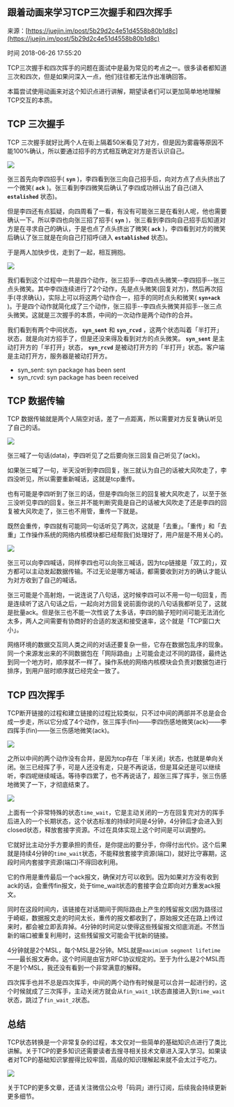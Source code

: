 ## 跟着动画来学习TCP三次握手和四次挥手

来源：[https://juejin.im/post/5b29d2c4e51d4558b80b1d8c](https://juejin.im/post/5b29d2c4e51d4558b80b1d8c)

时间 2018-06-26 17:55:20

 
TCP三次握手和四次挥手的问题在面试中是最为常见的考点之一。很多读者都知道三次和四次，但是如果问深入一点，他们往往都无法作出准确回答。
 
本篇尝试使用动画来对这个知识点进行讲解，期望读者们可以更加简单地地理解TCP交互的本质。
 
## TCP 三次握手
 
TCP 三次握手就好比两个人在街上隔着50米看见了对方，但是因为雾霾等原因不能100%确认，所以要通过招手的方式相互确定对方是否认识自己。
 
 ![][0]
 
张三首先向李四招手( **`syn`**  )，李四看到张三向自己招手后，向对方点了点头挤出了一个微笑( **`ack`**  )。张三看到李四微笑后确认了李四成功辨认出了自己(进入 **`estalished`**  状态)。
 
但是李四还有点狐疑，向四周看了一看，有没有可能张三是在看别人呢，他也需要确认一下。所以李四也向张三招了招手( **`syn`**  )，张三看到李四向自己招手后知道对方是在寻求自己的确认，于是也点了点头挤出了微笑( **`ack`**  )，李四看到对方的微笑后确认了张三就是在向自己打招呼(进入 **`established`**  状态)。
 
于是两人加快步伐，走到了一起，相互拥抱。
 
 ![][1]
 
我们看到这个过程中一共是四个动作，张三招手--李四点头微笑--李四招手--张三点头微笑。其中李四连续进行了2个动作，先是点头微笑(回复对方)，然后再次招手(寻求确认)，实际上可以将这两个动作合一，招手的同时点头和微笑( **`syn+ack`**  )。于是四个动作就简化成了三个动作，张三招手--李四点头微笑并招手--张三点头微笑。这就是三次握手的本质，中间的一次动作是两个动作的合并。
 
我们看到有两个中间状态， **`syn_sent`**  和 **`syn_rcvd`**  ，这两个状态叫着「半打开」状态，就是向对方招手了，但是还没来得及看到对方的点头微笑。 **`syn_sent`**  是主动打开方的「半打开」状态， **`syn_rcvd`**  是被动打开方的「半打开」状态。客户端是主动打开方，服务器是被动打开方。
 
 
* syn_sent: syn package has been sent 
* syn_rcvd: syn package has been received 
 
 
## TCP 数据传输
 
TCP 数据传输就是两个人隔空对话，差了一点距离，所以需要对方反复确认听见了自己的话。
 
 ![][2]
 
张三喊了一句话(data)，李四听见了之后要向张三回复自己听见了(ack)。
 
如果张三喊了一句，半天没听到李四回复，张三就认为自己的话被大风吹走了，李四没听见，所以需要重新喊话，这就是tcp重传。
 
也有可能是李四听到了张三的话，但是李四向张三的回复被大风吹走了，以至于张三没听见李四的回复。张三并不能判断究竟是自己的话被大风吹走了还是李四的回复被大风吹走了，张三也不用管，重传一下就是。
 
既然会重传，李四就有可能同一句话听见了两次，这就是「去重」。「重传」和「去重」工作操作系统的网络内核模块都已经帮我们处理好了，用户层是不用关心的。
 
 ![][3]
 
张三可以向李四喊话，同样李四也可以向张三喊话，因为tcp链接是「双工的」，双方都可以主动发起数据传输。不过无论是哪方喊话，都需要收到对方的确认才能认为对方收到了自己的喊话。
 
张三可能是个高射炮，一说连说了八句话，这时候李四可以不用一句一句回复，而是连续听了这八句话之后，一起向对方回复说前面你说的八句话我都听见了，这就是批量ack。但是张三也不能一次性说了太多话，李四的脑子短时间可能无法消化太多，两人之间需要有协商好的合适的发送和接受速率，这个就是「TCP窗口大小」。
 
网络环境的数据交互同人类之间的对话还要复杂一些，它存在数据包乱序的现象。同一个来源发出来的不同数据包在「网际路由」上可能会走过不同的路径，最终达到同一个地方时，顺序就不一样了。操作系统的网络内核模块会负责对数据包进行排序，到用户层时顺序就已经完全一致了。
 
## TCP 四次挥手
 
TCP断开链接的过程和建立链接的过程比较类似，只不过中间的两部并不总是会合成一步走，所以它分成了4个动作，张三挥手(fin)——李四伤感地微笑(ack)——李四挥手(fin)——张三伤感地微笑(ack)。
 
 ![][4]
 
之所以中间的两个动作没有合并，是因为tcp存在「半关闭」状态，也就是单向关闭。张三已经挥了手，可是人还没有走，只是不再说话，但是耳朵还是可以继续听，李四呢继续喊话。等待李四累了，也不再说话了，超张三挥了挥手，张三伤感地微笑了一下，才彻底结束了。
 
 ![][5]
 
上面有一个非常特殊的状态`time_wait`，它是主动关闭的一方在回复完对方的挥手后进入的一个长期状态，这个状态标准的持续时间是4分钟，4分钟后才会进入到closed状态，释放套接字资源。不过在具体实现上这个时间是可以调整的。
 
它就好比主动分手方要承担的责任，是你提出的要分手，你得付出代价。这个后果就是持续4分钟的`time_wait`状态，不能释放套接字资源(端口)，就好比守寡期，这段时间内套接字资源(端口)不得回收利用。
 
它的作用是重传最后一个ack报文，确保对方可以收到。因为如果对方没有收到ack的话，会重传fin报文，处于time_wait状态的套接字会立即向对方重发ack报文。
 
同时在这段时间内，该链接在对话期间于网际路由上产生的残留报文(因为路径过于崎岖，数据报文走的时间太长，重传的报文都收到了，原始报文还在路上)传过来时，都会被立即丢弃掉。4分钟的时间足以使得这些残留报文彻底消逝。不然当新的端口被重复利用时，这些残留报文可能会干扰新的链接。
 
4分钟就是2个MSL，每个MSL是2分钟。MSL就是`maximium segment lifetime`——最长报文寿命。这个时间是由官方RFC协议规定的。至于为什么是2个MSL而不是1个MSL，我还没有看到一个非常满意的解释。
 
四次挥手也并不总是四次挥手，中间的两个动作有时候是可以合并一起进行的，这个时候就成了三次挥手，主动关闭方就会从`fin_wait_1`状态直接进入到`time_wait`状态，跳过了`fin_wait_2`状态。
 
## 总结
 
TCP状态转换是一个非常复杂的过程，本文仅对一些简单的基础知识点进行了类比讲解。关于TCP的更多知识还需要读者去搜寻相关技术文章进入深入学习。如果读者对TCP的基础知识掌握得比较牢固，高级的知识理解起来就不会太过于吃力。
 
 ![][6]
 
关于TCP的更多文章，还请关注微信公众号「码洞」进行订阅，后续我会持续更新更多细节。
 


[0]: ./img/Eb26nqB.gif 
[1]: ./img/IrEFFvF.gif 
[2]: ./img/UraaEvb.gif 
[3]: ./img/BjuE3uY.gif 
[4]: ./img/V7zAfiF.gif 
[5]: ./img/qQfQRfn.gif 
[6]: ./img/JzIrui6.jpg 